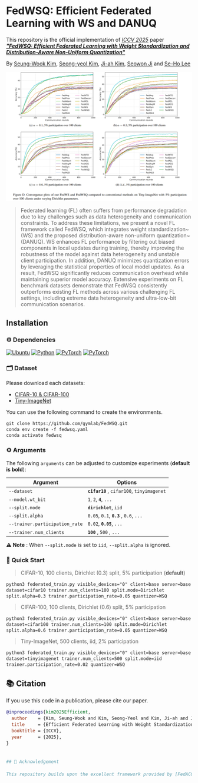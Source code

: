 # FedWSQ: Efficient Federated Learning with WS and DANUQ


This repository is the official implementation of *[ICCV 2025](https://iccv.thecvf.com/)* paper ***["FedWSQ: Efficient Federated Learning with Weight Standardization and Distribution-Aware Non-Uniform Quantization"]()***

By [Seung-Wook Kim](https://www.linkedin.com/in/%EC%8A%B9%EC%9A%B1-%EA%B9%80-003a7310a/), [Seong-yeol Kim](https://github.com/Seongyeol-kim), [Ji-ah Kim](https://github.com/Kim-Jiah), [Seowon Ji](https://www.linkedin.com/in/seowon-ji-7587741a9/) and [Se-Ho Lee](https://dblp.org/pid/158/9405.html)


<img src="tiny_result.png" alt="teaser" width="1000"/>

> Federated learning (FL) often suffers from performance degradation due to key challenges such as data heterogeneity and communication constraints.
To address these limitations, we present a novel FL framework called FedWSQ, which integrates weight standardization~(WS) and the proposed distribution-aware non-uniform quantization~(DANUQ).
WS enhances FL performance by filtering out biased components in local updates during training, thereby improving the robustness of the model against data heterogeneity and unstable client participation. In addition, DANUQ minimizes quantization errors by leveraging the statistical properties of local model updates. As a result, FedWSQ significantly reduces communication overhead while maintaining superior model accuracy.
Extensive experiments on FL benchmark datasets demonstrate that FedWSQ consistently outperforms existing FL methods across various challenging FL settings, including extreme data heterogeneity and ultra-low-bit communication scenarios. 

## Installation
### ⚙ Dependencies

[![Ubuntu](https://img.shields.io/badge/Ubuntu-20.04.4-E95420?logo=Ubuntu&logoColor=white)](https://ubuntu.com/download)
[![Python](https://img.shields.io/badge/Python-3.8.13-3776AB?logo=python&logoColor=white)](https://www.anaconda.com/download)
[![PyTorch](https://img.shields.io/badge/PyTorch-1.12.1-EE4C2C?logo=pytorch&logoColor=white)](https://pytorch.org/)
[![PyTorch](https://img.shields.io/badge/CUDA-12.1-76B900?logo=nvidia&logoColor=white)](https://developer.nvidia.com/cuda-downloads)

### 🗂 Dataset
Please download each datasets: 
- [CIFAR-10 & CIFAR-100](https://www.cs.toronto.edu/~kriz/cifar.html)
- [Tiny-ImageNet](https://www.image-net.org/index.php)


You can use the following command to create the environments.

```
git clone https://github.com/gymlab/FedWSQ.git
conda env create -f fedwsq.yaml
conda activate fedwsq
```


### ⚙️ Arguments
The following `arguments` can be adjusted to customize experiments (**default is bold**):

| Argument                       | Options                                                     |
|--------------------------------|-------------------------------------------------------------|
| `--dataset`                    | **`cifar10`** , `cifar100`, `tinyimagenet`        |
| `--model.wt_bit`                | `1`, `2`, **`4`**, `...`                               |
| `--split.mode`                 | **`dirichlet`**, `iid`                           |
| `--split.alpha`                | `0.05`, `0.1`, **`0.3`** , `0.6`, `...`             |
| `--trainer.participation_rate` | `0.02`, **`0.05`**, `...`                          |
| `--trainer.num_clients`        | **`100`** , `500` , `...`                           |

**⚠️ Note** : When `--split.mode` is set to `iid`, `--split.alpha` is ignored.
 


### 📌 Quick Start
> CIFAR-10, 100 clients, Dirichlet (0.3) split, 5% participation (**default**)  
```
python3 federated_train.py visible_devices="0" client=base server=base dataset=cifar10 trainer.num_clients=100 split.mode=Dirichlet split.alpha=0.3 trainer.participation_rate=0.05 quantizer=WSQ
```

> CIFAR-100, 100 clients, Dirichlet (0.6) split, 5% participation
```
python3 federated_train.py visible_devices="0" client=base server=base dataset=cifar100 trainer.num_clients=100 split.mode=Dirichlet split.alpha=0.6 trainer.participation_rate=0.05 quantizer=WSQ
```

> Tiny-ImageNet, 500 clients, iid, 2% participation
```
python3 federated_train.py visible_devices="0" client=base server=base dataset=tinyimagenet trainer.num_clients=500 split.mode=iid trainer.participation_rate=0.02 quantizer=WSQ
```

## 📚 Citation

If you use this code in a publication, please cite our paper.

```bibtex
@inproceedings{kim2025Efficient,
  author    = {Kim, Seung-Wook and Kim, Seong-Yeol and Kim, Ji-ah and Ji, Seowon and Lee, Se-Ho},
  title     = {Efficient Federated Learning with Weight Standardization and Distribution-Aware Non-Uniform Quantization},
  booktitle = {ICCV},
  year      = {2025},
}


## 🙏 Acknowledgement

This repository builds upon the excellent framework provided by [FedACG](https://github.com/geehokim/FedACG). Thanks to the original authors for their great contribution.


